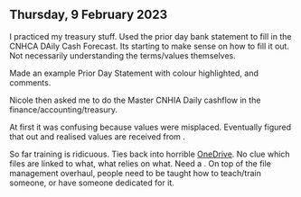 ## Thursday, 9 February 2023

I practiced my treasury stuff. Used the prior day bank statement to fill in the CNHCA DAily Cash Forecast. Its starting to make sense on how to fill it out. Not necessarily understanding the terms/values themselves.

Made an example Prior Day Statement with colour highlighted, and comments.

Nicole then asked me to do the Master CNHIA Daily cashflow in the finance/accounting/treasury.

At first it was confusing because values were misplaced. Eventually figured that out and realised values are received from [](../../Limitations/File%20Management%20System.md#Wrong%20names%7CCNH%20Cashflow%20Actual%20v%20Forecast%202022).

So far training is ridicuous. Ties back into horrible [OneDrive](../../Limitations/File%20Management%20System.md). No clue which files are linked to what, what relies on what. Need a [](../../Improvements/OneDrive%20Improvements.md#Data%20Dictionary%7CData%20Dictionary). On top of the file management overhaul, people need to be taught how to teach/train someone, or have someone dedicated for it.